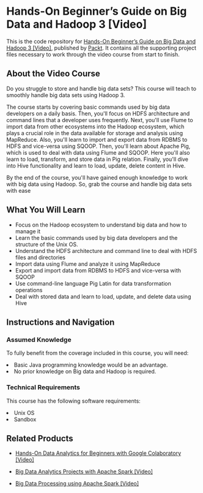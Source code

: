 # Hands-On Beginner’s Guide on Big Data and Hadoop 3 [Video]
This is the code repository for [Hands-On Beginner’s Guide on Big Data and Hadoop 3 [Video]](https://www.packtpub.com/application-development/hands-beginner’s-guide-big-data-and-hadoop-3-video?utm_source=github&utm_medium=repository&utm_campaign=9781788996099), published by [Packt](https://www.packtpub.com/?utm_source=github). It contains all the supporting project files necessary to work through the video course from start to finish.
## About the Video Course
Do you struggle to store and handle big data sets? This course will teach to smoothly handle big data sets using Hadoop 3.

The course starts by covering basic commands used by big data developers on a daily basis. Then, you'll focus on HDFS architecture and command lines that a developer uses frequently. Next, you'll use Flume to import data from other ecosystems into the Hadoop ecosystem, which plays a crucial role in the data available for storage and analysis using MapReduce. Also, you'll learn to import and export data from RDBMS to HDFS and vice-versa using SQOOP. Then, you'll learn about Apache Pig, which is used to deal with data using Flume and SQOOP. Here you'll also learn to load, transform, and store data in Pig relation. Finally, you'll dive into Hive functionality and learn to load, update, delete content in Hive.

By the end of the course, you'll have gained enough knowledge to work with big data using Hadoop. So, grab the course and handle big data sets with ease

<H2>What You Will Learn</H2>
<DIV class=book-info-will-learn-text>
<UL>
<LI>Focus on the Hadoop ecosystem to understand big data and how to manage it 
<LI>Learn the basic commands used by big data developers and the structure of the Unix OS. 
<LI>Understand the HDFS architecture and command line to deal with HDFS files and directories 
<LI>Import data using Flume and analyze it using MapReduce 
<LI>Export and import data from RDBMS to HDFS and vice-versa with SQOOP 
<LI>Use command-line language Pig Latin for data transformation operations 
<LI>Deal with stored data and learn to load, update, and delete data using Hive </LI></UL></DIV>

## Instructions and Navigation
### Assumed Knowledge
To fully benefit from the coverage included in this course, you will need:<br/>
<LI>Basic Java programming knowledge would be an advantage. 
<LI>No prior knowledge on Big data and Hadoop is required.
  
### Technical Requirements
This course has the following software requirements:<br/>
<LI>Unix OS 
<LI>Sandbox

## Related Products
* [Hands-On Data Analytics for Beginners with Google Colaboratory [Video]](https://www.packtpub.com/business/hands-data-analytics-beginners-google-colaboratory-video?utm_source=github&utm_medium=repository&utm_campaign=9781788993104)

* [Big Data Analytics Projects with Apache Spark [Video]](https://www.packtpub.com/big-data-and-business-intelligence/big-data-analytics-projects-apache-spark-video?utm_source=github&utm_medium=repository&utm_campaign=9781789132373)

* [Big Data Processing using Apache Spark [Video]](https://www.packtpub.com/big-data-and-business-intelligence/big-data-processing-using-apache-spark-video?utm_source=github&utm_medium=repository&utm_campaign=9781788398367)

